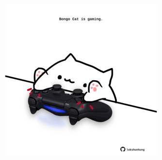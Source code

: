 <!-- built at 12/07/2025, 12:00:36 UTC -->
<p align="center">
  <img width="500" height="500" src="./ReadmeImage.svg">
</p>
